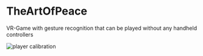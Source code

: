 # TheArtOfPeace
VR-Game with gesture recognition that can be played without any handheld controllers

![player calibration](https://media.giphy.com/media/aCahkOoDORur7LYwSm/giphy.gif)
